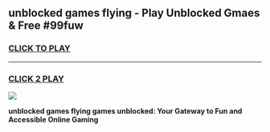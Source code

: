 
## unblocked games flying - Play Unblocked Gmaes & Free #99fuw
<h3>
<a href="https://premium.freeplayer.one?title=unblocked_games_flying&ref=01M">CLICK TO PLAY</a></h3>
<hr>

<h3>
<a href="https://premium.freeplayer.one?title=unblocked_games_flying&ref=01M">CLICK 2 PLAY</a>
  
</h3>

<a href="https://premium.freeplayer.one?title=unblocked_games_flying&ref=01M"><img src="https://clearcache.store/games.png"></a>


**unblocked games flying games unblocked: Your Gateway to Fun and Accessible Online Gaming**
